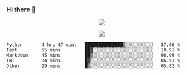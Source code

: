 ### Hi there 👋

<!--
**SuuTTT/SuuTTT** is a ✨ _special_ ✨ repository because its `README.md` (this file) appears on your GitHub profile.

Here are some ideas to get you started:

- 🔭 I’m currently working on ...
- 🌱 I’m currently learning ...
- 👯 I’m looking to collaborate on ...
- 🤔 I’m looking for help with ...
- 💬 Ask me about ...
- 📫 How to reach me: ...
- 😄 Pronouns: ...
- ⚡ Fun fact: ...
-->

<div align='center'>
    <p align='center'>
        <img src='https://github-readme-stats.vercel.app/api?line_height=27&username=SuuTTT&show_icons=true&theme=solarized-light'/>
    </p>
</div>    
<div align='center'>  
    <p align='center'>
        <img src='https://github-readme-stats.vercel.app/api/wakatime?username=SuuTTT&theme=solarized-light'/>
    </p>
    
</div>  

<!--START_SECTION:waka-->

```text
Python       4 hrs 47 mins   ██████████████▒░░░░░░░░░░   57.00 %
Text         55 mins         ██▓░░░░░░░░░░░░░░░░░░░░░░   10.91 %
Markdown     45 mins         ██▒░░░░░░░░░░░░░░░░░░░░░░   08.99 %
INI          34 mins         █▓░░░░░░░░░░░░░░░░░░░░░░░   06.93 %
Other        29 mins         █▒░░░░░░░░░░░░░░░░░░░░░░░   05.82 %
```

<!--END_SECTION:waka-->
